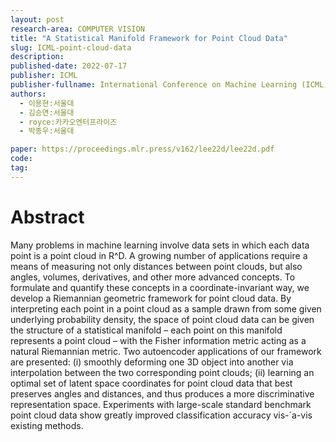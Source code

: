 ```yaml
---
layout: post
research-area: COMPUTER VISION
title: "A Statistical Manifold Framework for Point Cloud Data"
slug: ICML-point-cloud-data
description:
published-date: 2022-07-17
publisher: ICML
publisher-fullname: International Conference on Machine Learning (ICML)
authors:
  - 이용현:서울대
  - 김승연:서울대
  - royce:카카오엔터프라이즈
  - 박종우:서울대

paper: https://proceedings.mlr.press/v162/lee22d/lee22d.pdf
code: 
tag:
---
```


# Abstract

Many problems in machine learning involve data sets in which each data point is a point cloud in R^D. A growing number of applications require a means of measuring not only distances between point clouds, but also angles, volumes, derivatives, and other more advanced concepts. To formulate and quantify these concepts in a coordinate-invariant way, we develop a Riemannian geometric framework for point cloud data. By interpreting each point in a point cloud as a sample drawn from some given underlying probability density, the space of point cloud data can be given the structure of a statistical manifold – each point on this manifold represents a point cloud – with the Fisher information metric acting as a natural Riemannian metric. Two autoencoder applications of our framework are presented: (i) smoothly deforming one 3D object into another via interpolation between the two corresponding point clouds; (ii) learning an optimal set of latent space coordinates for point cloud data that best preserves angles and distances, and thus produces a more discriminative representation space. Experiments with large-scale standard benchmark point cloud data show greatly improved classification accuracy vis-´a-vis existing methods.
